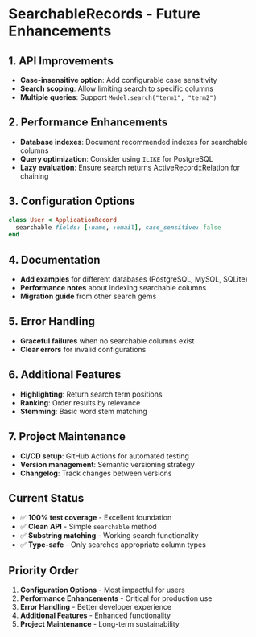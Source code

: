 # SearchableRecords - Future Enhancements

## 1. API Improvements
- **Case-insensitive option**: Add configurable case sensitivity 
- **Search scoping**: Allow limiting search to specific columns
- **Multiple queries**: Support `Model.search("term1", "term2")`

## 2. Performance Enhancements
- **Database indexes**: Document recommended indexes for searchable columns
- **Query optimization**: Consider using `ILIKE` for PostgreSQL
- **Lazy evaluation**: Ensure search returns ActiveRecord::Relation for chaining

## 3. Configuration Options
```ruby
class User < ApplicationRecord
  searchable fields: [:name, :email], case_sensitive: false
end
```

## 4. Documentation
- **Add examples** for different databases (PostgreSQL, MySQL, SQLite)
- **Performance notes** about indexing searchable columns
- **Migration guide** from other search gems

## 5. Error Handling
- **Graceful failures** when no searchable columns exist
- **Clear errors** for invalid configurations

## 6. Additional Features
- **Highlighting**: Return search term positions
- **Ranking**: Order results by relevance
- **Stemming**: Basic word stem matching

## 7. Project Maintenance
- **CI/CD setup**: GitHub Actions for automated testing
- **Version management**: Semantic versioning strategy
- **Changelog**: Track changes between versions

## Current Status
- ✅ **100% test coverage** - Excellent foundation
- ✅ **Clean API** - Simple `searchable` method
- ✅ **Substring matching** - Working search functionality
- ✅ **Type-safe** - Only searches appropriate column types

## Priority Order
1. **Configuration Options** - Most impactful for users
2. **Performance Enhancements** - Critical for production use
3. **Error Handling** - Better developer experience
4. **Additional Features** - Enhanced functionality
5. **Project Maintenance** - Long-term sustainability